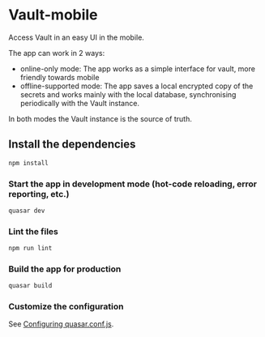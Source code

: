 # Vault-mobile

Access Vault in an easy UI in the mobile.

The app can work in 2 ways:
- online-only mode: The app works as a simple interface for vault, more friendly towards mobile
- offline-supported mode: The app saves a local encrypted copy of the secrets and works mainly with the local database, synchronising periodically with the Vault instance.

In both modes the Vault instance is the source of truth.

## Install the dependencies
```bash
npm install
```

### Start the app in development mode (hot-code reloading, error reporting, etc.)
```bash
quasar dev
```

### Lint the files
```bash
npm run lint
```

### Build the app for production
```bash
quasar build
```

### Customize the configuration
See [Configuring quasar.conf.js](https://quasar.dev/quasar-cli/quasar-conf-js).
